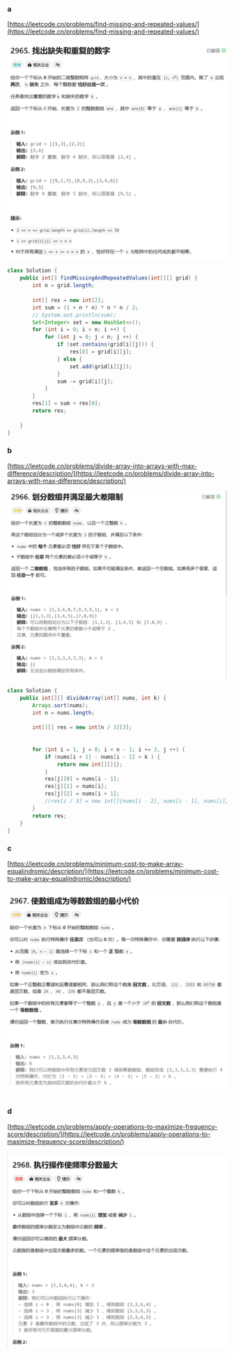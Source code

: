 ### a

[https://leetcode.cn/problems/find-missing-and-repeated-values/](https://leetcode.cn/problems/find-missing-and-repeated-values/)

<img src="../images/376/376_a.png">

```java
class Solution {
    public int[] findMissingAndRepeatedValues(int[][] grid) {
        int n = grid.length;

        int[] res = new int[2];
        int sum = (1 + n * n) * n * n / 2;
        // System.out.println(sum);
        Set<Integer> set = new HashSet<>();
        for (int i = 0; i < n; i ++) {
            for (int j = 0; j < n; j ++) {
                if (set.contains(grid[i][j])) {
                    res[0] = grid[i][j];
                } else {
                    set.add(grid[i][j]);
                }
                sum -= grid[i][j];
            }
        }
        res[1] = sum + res[0];
        return res;

    }
}
```

### b

[https://leetcode.cn/problems/divide-array-into-arrays-with-max-difference/description/](https://leetcode.cn/problems/divide-array-into-arrays-with-max-difference/description/)

<img src="../images/376/376_b.png">

```java
class Solution {
    public int[][] divideArray(int[] nums, int k) {
        Arrays.sort(nums);
        int n = nums.length;

        int[][] res = new int[n / 3][3];


        for (int i = 1, j = 0; i < n - 1; i += 3, j ++) {
            if (nums[i + 1] - nums[i - 1] > k ) {
                return new int[][]{};
            }
            res[j][0] = nums[i - 1];
            res[j][1] = nums[i];
            res[j][2] = nums[i + 1];
            //res[i / 3] = new int[]{nums[i - 2], nums[i - 1], nums[i]};
        }
        return res;
    }
}
```


### c

[https://leetcode.cn/problems/minimum-cost-to-make-array-equalindromic/description/](https://leetcode.cn/problems/minimum-cost-to-make-array-equalindromic/description/)

<img src="../images/376/376_c.png">

```java

```


### d

[https://leetcode.cn/problems/apply-operations-to-maximize-frequency-score/description/](https://leetcode.cn/problems/apply-operations-to-maximize-frequency-score/description/)

<img src="../images/376/376_d.png">

```java

```